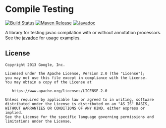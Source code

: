 Compile Testing
===============

[![Build Status][ci-shield]][ci-link]
[![Maven Release][maven-shield]][maven-link]
[![Javadoc][javadoc-shield]][javadoc-link]

A library for testing javac compilation with or without annotation processors. See the [javadoc][javadoc-link] for usage examples.

License
-------

    Copyright 2013 Google, Inc.

    Licensed under the Apache License, Version 2.0 (the "License");
    you may not use this file except in compliance with the License.
    You may obtain a copy of the License at

       https://www.apache.org/licenses/LICENSE-2.0

    Unless required by applicable law or agreed to in writing, software
    distributed under the License is distributed on an "AS IS" BASIS,
    WITHOUT WARRANTIES OR CONDITIONS OF ANY KIND, either express or implied.
    See the License for the specific language governing permissions and
    limitations under the License.

[ci-shield]: https://github.com/google/compile-testing/actions/workflows/ci.yml/badge.svg?branch=main
[ci-link]: https://github.com/google/compile-testing/actions
[maven-shield]: https://img.shields.io/maven-central/v/com.google.testing.compile/compile-testing.png
[maven-link]: https://search.maven.org/artifact/com.google.testing.compile/compile-testing
[javadoc-shield]: https://javadoc.io/badge/com.google.testing.compile/compile-testing.svg?color=blue
[javadoc-link]: https://javadoc.io/doc/com.google.testing.compile/compile-testing
